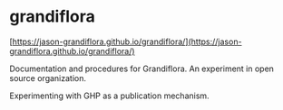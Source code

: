 # grandiflora
[https://jason-grandiflora.github.io/grandiflora/](https://jason-grandiflora.github.io/grandiflora/)

Documentation and procedures for Grandiflora. An experiment in open source organization.

Experimenting with GHP as a publication mechanism.
